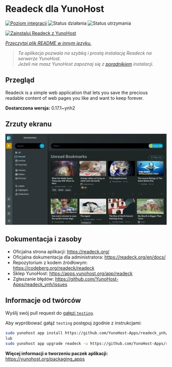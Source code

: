 <!--
To README zostało automatycznie wygenerowane przez <https://github.com/YunoHost/apps/tree/master/tools/readme_generator>
Nie powinno być ono edytowane ręcznie.
-->

# Readeck dla YunoHost

[![Poziom integracji](https://apps.yunohost.org/badge/integration/readeck)](https://ci-apps.yunohost.org/ci/apps/readeck/)
![Status działania](https://apps.yunohost.org/badge/state/readeck)
![Status utrzymania](https://apps.yunohost.org/badge/maintained/readeck)

[![Zainstaluj Readeck z YunoHost](https://install-app.yunohost.org/install-with-yunohost.svg)](https://install-app.yunohost.org/?app=readeck)

*[Przeczytaj plik README w innym języku.](./ALL_README.md)*

> *Ta aplikacja pozwala na szybką i prostą instalację Readeck na serwerze YunoHost.*  
> *Jeżeli nie masz YunoHost zapoznaj się z [poradnikiem](https://yunohost.org/install) instalacji.*

## Przegląd

Readeck is a simple web application that lets you save the precious readable content of web pages you like and want to keep forever.

**Dostarczona wersja:** 0.17.1~ynh2

## Zrzuty ekranu

![Zrzut ekranu z Readeck](./doc/screenshots/dark.webp)

## Dokumentacja i zasoby

- Oficjalna strona aplikacji: <https://readeck.org/>
- Oficjalna dokumentacja dla administratora: <https://readeck.org/en/docs/>
- Repozytorium z kodem źródłowym: <https://codeberg.org/readeck/readeck>
- Sklep YunoHost: <https://apps.yunohost.org/app/readeck>
- Zgłaszanie błędów: <https://github.com/YunoHost-Apps/readeck_ynh/issues>

## Informacje od twórców

Wyślij swój pull request do [gałęzi `testing`](https://github.com/YunoHost-Apps/readeck_ynh/tree/testing).

Aby wypróbować gałąź `testing` postępuj zgodnie z instrukcjami:

```bash
sudo yunohost app install https://github.com/YunoHost-Apps/readeck_ynh/tree/testing --debug
lub
sudo yunohost app upgrade readeck -u https://github.com/YunoHost-Apps/readeck_ynh/tree/testing --debug
```

**Więcej informacji o tworzeniu paczek aplikacji:** <https://yunohost.org/packaging_apps>
